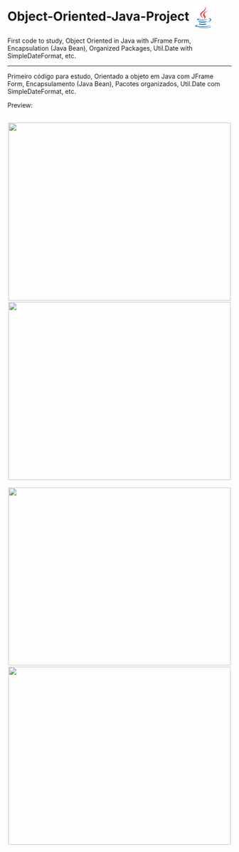 # Object-Oriented-Java-Project <img align="center" alt="mateusayres-Java" height="50" width="50" src="https://raw.githubusercontent.com/devicons/devicon/master/icons/java/java-original.svg">

First code to study, Object Oriented in Java with JFrame Form, Encapsulation (Java Bean), Organized Packages, Util.Date with SimpleDateFormat, etc.

**********************************************

Primeiro código para estudo, Orientado a objeto em Java com JFrame Form, Encapsulamento (Java Bean), Pacotes organizados, Util.Date com SimpleDateFormat, etc.

Preview: <br><br>

<p align="center">
  <img src="https://github.com/mateusayres/object-oriented-java-project/assets/168099824/9bab68a5-e76b-4768-934a-b64ce8d423b2" width="500" height="400">
  <img src="https://github.com/mateusayres/object-oriented-java-project/assets/168099824/2d758def-57f1-40ed-82d3-ed84f45419d3" width="500" height="400">
</p>
<p align="center">
  <img src="https://github.com/mateusayres/object-oriented-java-project/assets/168099824/8bd2d409-3bb0-4128-8217-f4866a424e0b" width="500" height="400">
  <img src="https://github.com/mateusayres/object-oriented-java-project/assets/168099824/d0a8cbc4-27c5-44e7-b6fb-340eb7dacefa" width="500" height="400">
</p>
